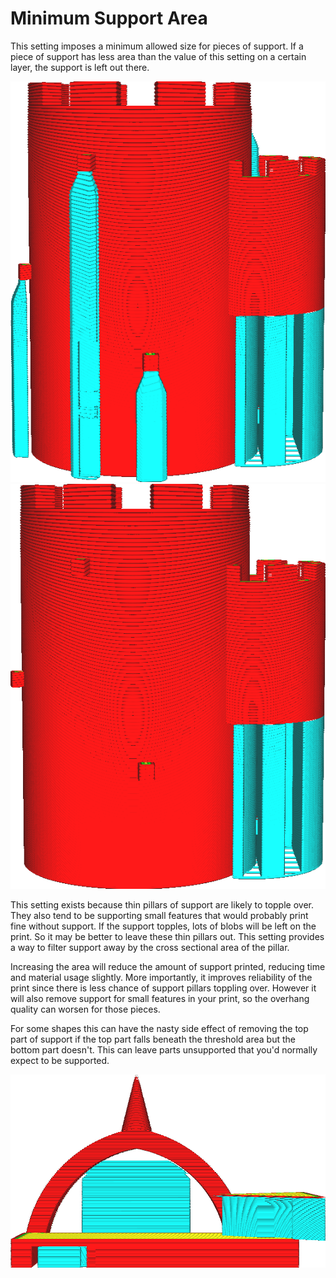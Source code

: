 Minimum Support Area
====
This setting imposes a minimum allowed size for pieces of support. If a piece of support has less area than the value of this setting on a certain layer, the support is left out there.

<!--screenshot {
"image_path": "minimum_support_area_0.png",
"models": [{"script": "castle.scad"}],
"camera_position": [0, 190, 47],
"settings": {
    "support_enable": true,
    "minimum_support_area": 0
},
"colours": 64
}-->
<!--screenshot {
"image_path": "minimum_support_area_10.png",
"models": [{"script": "castle.scad"}],
"camera_position": [0, 190, 47],
"settings": {
    "support_enable": true,
    "minimum_support_area": 10
},
"colours": 64
}-->
![No filtering on area (minimum area is 0)](../images/minimum_support_area_0.png)
![Small pieces of support are left out](../images/minimum_support_area_10.png)

This setting exists because thin pillars of support are likely to topple over. They also tend to be supporting small features that would probably print fine without support. If the support topples, lots of blobs will be left on the print. So it may be better to leave these thin pillars out. This setting provides a way to filter support away by the cross sectional area of the pillar.

Increasing the area will reduce the amount of support printed, reducing time and material usage slightly. More importantly, it improves reliability of the print since there is less chance of support pillars toppling over. However it will also remove support for small features in your print, so the overhang quality can worsen for those pieces.

For some shapes this can have the nasty side effect of removing the top part of support if the top part falls beneath the threshold area but the bottom part doesn't. This can leave parts unsupported that you'd normally expect to be supported.

<!--screenshot {
"image_path": "minimum_support_area_problem.png",
"models": [{"script": "overhang_bridging_cooling.scad"}],
"camera_position": [117, 0, 15],
"settings": {
    "support_enable": true,
    "minimum_support_area": 50
},
"colours": 64
}-->
![The tip of the arc is not supported because the area on those layers is too small](../images/minimum_support_area_problem.png) 